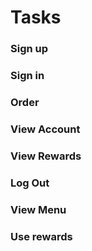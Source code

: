 # Tasks

### Sign up

### Sign in

### Order

### View Account

### View Rewards

### Log Out

### View Menu

### Use rewards

